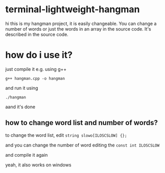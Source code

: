 # terminal-lightweight-hangman

hi this is my hangman project, it is easily changeable. You can change a number of words or just the words in an array in the source code.
It's described in the source code.

# how do i use it?
just compile it e.g. using g++

```
g++ hangman.cpp -o hangman
```
and run it using
```
./hangman
```

aand it's done

## how to change word list and number of words?
to change the word list, edit ```string slowo[ILOSCSLOW] {};```

and you can change the number of word editing the ```const int ILOSCSLOW```

and compile it again

yeah, it also works on windows
